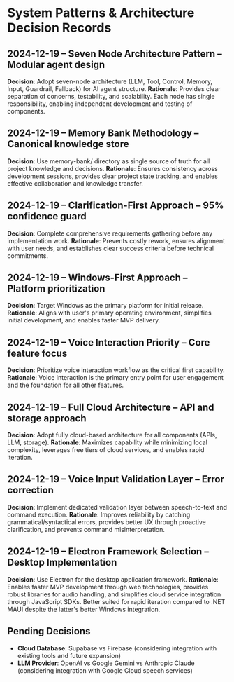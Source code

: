 # System Patterns & Architecture Decision Records

## 2024-12-19 – Seven Node Architecture Pattern – Modular agent design
**Decision**: Adopt seven-node architecture (LLM, Tool, Control, Memory, Input, Guardrail, Fallback) for AI agent structure.
**Rationale**: Provides clear separation of concerns, testability, and scalability. Each node has single responsibility, enabling independent development and testing of components.

## 2024-12-19 – Memory Bank Methodology – Canonical knowledge store  
**Decision**: Use memory-bank/ directory as single source of truth for all project knowledge and decisions.
**Rationale**: Ensures consistency across development sessions, provides clear project state tracking, and enables effective collaboration and knowledge transfer.

## 2024-12-19 – Clarification-First Approach – 95% confidence guard
**Decision**: Complete comprehensive requirements gathering before any implementation work.
**Rationale**: Prevents costly rework, ensures alignment with user needs, and establishes clear success criteria before technical commitments.

## 2024-12-19 – Windows-First Approach – Platform prioritization
**Decision**: Target Windows as the primary platform for initial release.
**Rationale**: Aligns with user's primary operating environment, simplifies initial development, and enables faster MVP delivery.

## 2024-12-19 – Voice Interaction Priority – Core feature focus
**Decision**: Prioritize voice interaction workflow as the critical first capability.
**Rationale**: Voice interaction is the primary entry point for user engagement and the foundation for all other features.

## 2024-12-19 – Full Cloud Architecture – API and storage approach
**Decision**: Adopt fully cloud-based architecture for all components (APIs, LLM, storage).
**Rationale**: Maximizes capability while minimizing local complexity, leverages free tiers of cloud services, and enables rapid iteration.

## 2024-12-19 – Voice Input Validation Layer – Error correction
**Decision**: Implement dedicated validation layer between speech-to-text and command execution.
**Rationale**: Improves reliability by catching grammatical/syntactical errors, provides better UX through proactive clarification, and prevents command misinterpretation.

## 2024-12-19 – Electron Framework Selection – Desktop Implementation
**Decision**: Use Electron for the desktop application framework.
**Rationale**: Enables faster MVP development through web technologies, provides robust libraries for audio handling, and simplifies cloud service integration through JavaScript SDKs. Better suited for rapid iteration compared to .NET MAUI despite the latter's better Windows integration.

## Pending Decisions
- **Cloud Database**: Supabase vs Firebase (considering integration with existing tools and future expansion)
- **LLM Provider**: OpenAI vs Google Gemini vs Anthropic Claude (considering integration with Google Cloud speech services) 
